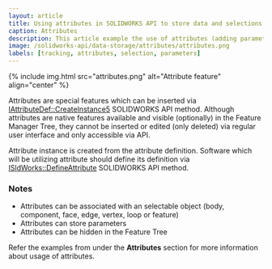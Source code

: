 ```yaml
---
layout: article
title: Using attributes in SOLIDWORKS API to store data and selections
caption: Attributes
description: This article example the use of attributes (adding parameters, associating with objects)
image: /solidworks-api/data-storage/attributes/attributes.png
labels: [tracking, attributes, selection, parameters]
---
```

{% include img.html src="attributes.png" alt="Attribute feature" align="center" %}

Attributes are special features which can be inserted via [IAttributeDef::CreateInstance5](http://help.solidworks.com/2012/english/api/sldworksapi/solidworks.interop.sldworks~solidworks.interop.sldworks.iattributedef~createinstance5.html) SOLIDWORKS API method. Although attributes are native features available and visible (optionally) in the Feature Manager Tree, they cannot be inserted or edited (only deleted) via regular user interface and only accessible via API.

Attribute instance is created from the attribute definition. Software which will be utilizing attribute should define its definition via [ISldWorks::DefineAttribute](http://help.solidworks.com/2012/english/api/sldworksapi/solidworks.interop.sldworks~solidworks.interop.sldworks.isldworks~defineattribute.html) SOLIDWORKS API method.

### Notes

* Attributes can be associated with an selectable object (body, component, face, edge, vertex, loop or feature)
* Attributes can store parameters
* Attributes can be hidden in the Feature Tree

Refer the examples from under the **Attributes** section for more information about usage of attributes.
